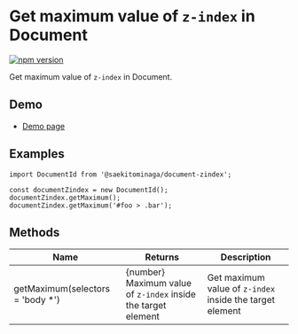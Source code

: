 # Get maximum value of `z-index` in Document

[![npm version](https://badge.fury.io/js/%40saekitominaga%2Fdocument-zindex.svg)](https://badge.fury.io/js/%40saekitominaga%2Fdocument-zindex)

Get maximum value of `z-index` in Document.

## Demo

- [Demo page](https://saekitominaga.github.io/document-zindex/demo.html)

## Examples

```
import DocumentId from '@saekitominaga/document-zindex';

const documentZindex = new DocumentId();
documentZindex.getMaximum();
documentZindex.getMaximum('#foo > .bar');
```

## Methods

| Name | Returns | Description |
|-|-|-|
| getMaximum(selectors = 'body *') | {number} Maximum value of `z-index` inside the target element | Get maximum value of `z-index` inside the target element |
